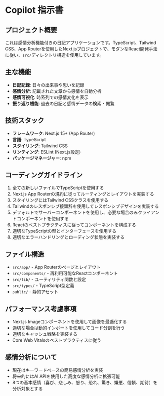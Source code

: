 # Copilot 指示書

<!-- このファイルは、Copilotにワークスペース固有のカスタム指示を提供するために使用します。詳細については、https://code.visualstudio.com/docs/copilot/copilot-customization#_use-a-githubcopilotinstructionsmd-file をご覧ください -->

## プロジェクト概要

これは感情分析機能付きの日記アプリケーションです。TypeScript、Tailwind CSS、App Routerを使用したNext.jsプロジェクトで、モダンなReact開発手法に従い、`src/`ディレクトリ構造を使用しています。

## 主な機能

- **日記記録**: 日々の出来事や思いを記録
- **感情分析**: 記載された文章から感情を自動分析
- **感情可視化**: 時系列での感情変化を表示
- **振り返り機能**: 過去の日記と感情データの検索・閲覧

## 技術スタック

- **フレームワーク**: Next.js 15+ (App Router)
- **言語**: TypeScript
- **スタイリング**: Tailwind CSS
- **リンティング**: ESLint (Next.js設定)
- **パッケージマネージャー**: npm

## コーディングガイドライン

1. 全ての新しいファイルでTypeScriptを使用する
2. Next.js App Routerの規約に従ってルーティングとレイアウトを実装する
3. スタイリングにはTailwind CSSクラスを使用する
4. Tailwindのレスポンシブ接頭辞を使用してレスポンシブデザインを実装する
5. デフォルトでサーバーコンポーネントを使用し、必要な場合のみクライアントコンポーネントを使用する
6. Reactのベストプラクティスに従ってコンポーネントを構成する
7. 適切なTypeScriptの型とインターフェースを使用する
8. 適切なエラーハンドリングとローディング状態を実装する

## ファイル構造

- `src/app/` - App Routerのページとレイアウト
- `src/components/` - 再利用可能なReactコンポーネント
- `src/lib/` - ユーティリティ関数と設定
- `src/types/` - TypeScript型定義
- `public/` - 静的アセット

## パフォーマンス考慮事項

- Next.js Imageコンポーネントを使用して画像を最適化する
- 適切な場合は動的インポートを使用してコード分割を行う
- 適切なキャッシュ戦略を実装する
- Core Web Vitalsのベストプラクティスに従う

## 感情分析について

- 現在はキーワードベースの簡易感情分析を実装
- 将来的にはAI APIを使用した高度な感情分析に拡張可能
- 8つの基本感情（喜び、悲しみ、怒り、恐れ、驚き、嫌悪、信頼、期待）を分析対象とする

